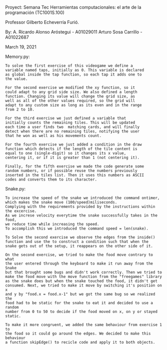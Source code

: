 
Proyect: Semana Tec Herramientas computacionales: el arte de la programación (TC1001S.100)

Professor Gilberto Echeverría Furió.

By:
A. Ricardo Alonso Aróstegui - A01029011
Arturo Sosa Carrillo - A01022687


March 19, 2021

Memory.py:

    To solve the first exercise of this videogame we define a
    variable named taps, initially as 0. This variable is declared
    as global inside the tap function, so each tap it adds one to
    the value.

    For the second exercise we modified the xy function, so it
    could adapt to any grid side size. We also defined a length
    function. Changing its value will change the grid size, as
    well as all of the other values required, so the grid will
    adapt to any custom size as long as its even and in the range  
    from 2 to 10.

    For the third exercise we just defined a variable that
    initially counts the remaining tiles. This will be updated
    each time a user finds two  matching cards, and will finally
    detect when there are no remaining tiles, notifying the user
    that he won as well as his movements count.

    For the fourth exercise we just added a condition in the draw
    function which detects if the length of the tile content is
    equal to one (single-digit) so it changes its x value,
    centering it, or if it is greater than 1 (not centering it).

    Finally, for the fifth exercise we made the code generate some
    random numbers, or if possible reuse the numbers previously
    inserted in the tiles list. Then it uses this numbers as ASCII
    codes and converts them to its character.

Snake.py:

    To increase the speed of the snake we introduced the command ontimer, 
    which makes the snake move (100/speed)miliseconds. 
    Complying with the requirements provided by the instructions within the excercise.
    As we increse velocity everytime the snake successfully takes in the food, 
    we reduce time while increasing the speed. 
    To accomplish this we introduced the command speed = len(snake). 

    To Solve the second exercise we observe the edges from the inside()
    function and use the to construct a condition such that when the
    snake gets out of the setup, it reappears on the other side of it.

    On the second exercise, we tried to make the food move contrary to what
    the user entered through the keyboard to make it run away from the Snake
    but that brought some bugs and didn't work correctly. Then we tried to
    make the food move with the move function from the "freegames" library
    as the snake does but when the snake touched the food, it didn't get
    consumed. Next, we tried to make it move by switching it's position on x
    and y by "food.x = food.x-1" but we got the same bug so we realized the
    food had to be static for the snake to eat it and decided to use a random
    number from 0 to 50 to decide if the food moved on x, on y or stayed static.

    To make it more congruent, we added the same behaviour from exercise 1 to
    the food so it could go around the edges. We decided to make this behaviour
    a function skipEdge() to recicle code and apply it to both objects.
